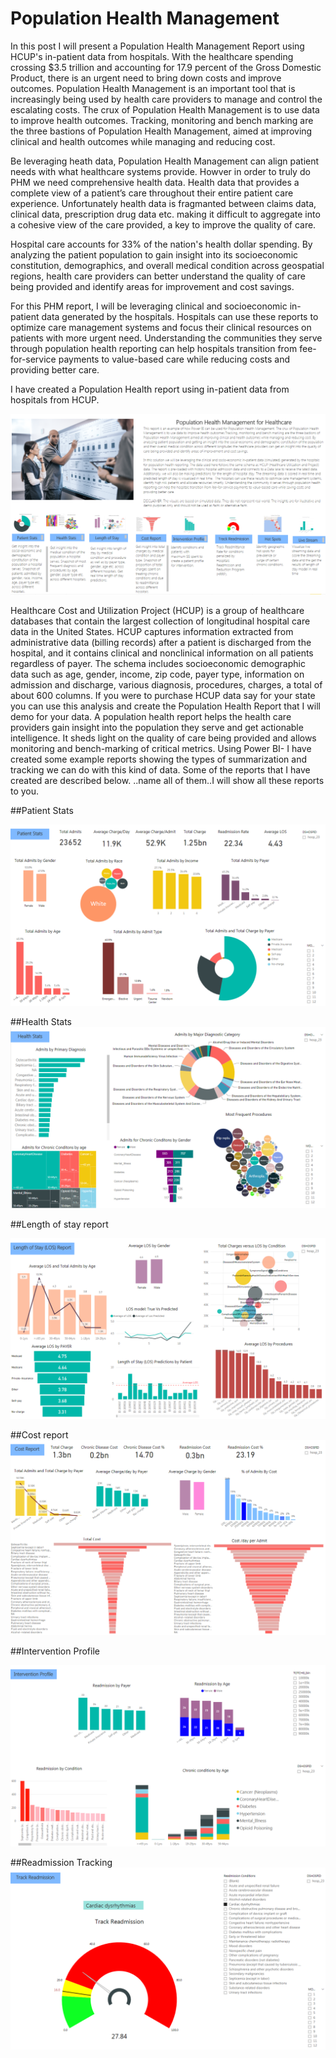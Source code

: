 # Population Health Management

In this post I will present a Population Health Management Report using HCUP's in-patient data from hospitals. With the healthcare spending crossing $3.5 trillion and accounting for 17.9 percent of the Gross Domestic Product, there is an urgent need to bring down costs and improve outcomes. Population Health Management is an important tool that is increasingly being used by health care providers to manage and control the escalating costs. The crux of Population Health Management is to use data to improve health outcomes. Tracking, monitoring and bench marking are the three bastions of Population Health Management, aimed at improving clinical and health outcomes while managing and reducing cost.
 

Be leveraging heath data, Population Health Management can align patient needs with what healthcare systems provide. Howver in order to truly do PHM we need comprehensive health data. Health data that provides a complete view of a patient’s care throughout their entire patient care experience. Unfortunately health data is fragmanted between claims data, clinical data, prescription drug data etc. making it difficult to aggregate into a cohesive view of the care provided, a key to improve the quality of care. 

Hospital care accounts for 33% of the nation's health dollar spending. By analyzing the patient population to gain insight into its socioeconomic constitution, demographics, and overall medical condition across geospatial regions, health care providers can better understand the quality of care being provided and identify areas for improvement and cost savings.

For this PHM report, I will be leveraging clinical and socioeconomic in-patient data generated by the hospitals. Hospitals can use these reports to optimize care management systems and focus their clinical resources on patients with more urgent need. Understanding the communities they serve through population health reporting can help hospitals transition from fee-for-service payments to value-based care while reducing costs and providing better care. 

I have created a Population Health report using in-patient data from hospitals from HCUP. 

![](media/phm1.PNG)

Healthcare Cost and Utilization Project (HCUP) is a group of healthcare databases that contain the largest collection of longitudinal hospital care data in the United States. HCUP captures information extracted from administrative data (billing records) after a patient is discharged from the hospital, and it contains clinical and nonclinical information on all patients regardless of payer. The schema includes socioeconomic demographic data such as age, gender, income, zip code, payer type, information on admission and discharge, various diagnosis, procedures, charges, a total of about 600 columns.
If you were to purchase HCUP data say for your state you can use this analysis and create the Population Health Report that I will demo for your data.
A population health report helps the health care providers gain insight into the population they serve and get actionable intelligence. It sheds light on the quality of care being provided and allows monitoring and bench-marking of critical metrics. Using Power BI- I have created some example reports showing the types of summarization and tracking we can do with this kind of data. Some of the reports that I have created are described below. ..name all of them..I will show all these reports to you.

##Patient Stats

![](media/phm2.PNG)

##Health Stats
![](media/phm3.PNG)

##Length of stay report

![](media/phm4.PNG)

##Cost report
![](media/phm5.PNG)
 
##Intervention Profile

![](media/phm6.PNG)


##Readmission Tracking
![](media/phm7.PNG)

